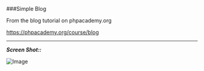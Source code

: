 ###Simple Blog

From the blog tutorial on phpacademy.org

https://phpacademy.org/course/blog

<hr>

***Screen Shot::***


![Image](https://raw.github.com/andiio/blog/master/img/blog-screenshot.png)
